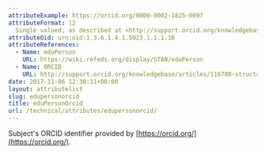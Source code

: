 ```yaml
---
attributeExample: https://orcid.org/0000-0002-1825-0097
attributeFormat: |2
  Single valued, as described at <http://support.orcid.org/knowledgebase/articles/116780-structure-of-the-orcid-identifier>.
attributeOid: urn:oid:1.3.6.1.4.1.5923.1.1.1.16
attributeReferences:
  - Name: eduPerson
    URL: https://wiki.refeds.org/display/STAN/eduPerson
  - Name: ORCID
    URL: http://support.orcid.org/knowledgebase/articles/116780-structure-of-the-orcid-identifier
date: 2017-11-06 12:30:11+00:00
layout: attributelist
slug: edupersonorcid
title: eduPersonOrcid
url: /technical/attributes/edupersonorcid/
---
```


Subject's ORCID identifier provided by [https://orcid.org/](https://orcid.org/).
